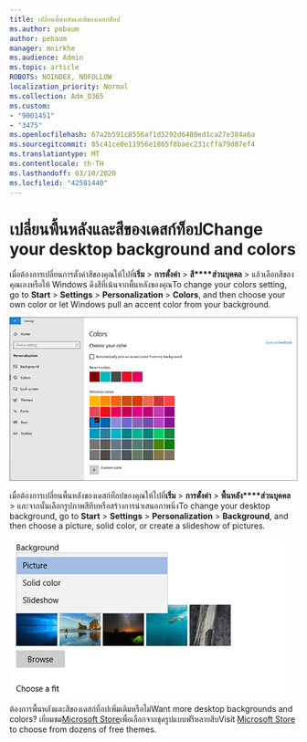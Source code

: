 ```yaml
---
title: เปลี่ยนพื้นหลังและสีของเดสก์ท็อป
ms.author: pebaum
author: pebaum
manager: mnirkhe
ms.audience: Admin
ms.topic: article
ROBOTS: NOINDEX, NOFOLLOW
localization_priority: Normal
ms.collection: Adm_O365
ms.custom:
- "9001451"
- "3475"
ms.openlocfilehash: 67a2b591c8556af1d5292d6480ed1ca27e384a6a
ms.sourcegitcommit: 85c41ce0e11956e1865f8baec231cffa79d87ef4
ms.translationtype: MT
ms.contentlocale: th-TH
ms.lasthandoff: 03/10/2020
ms.locfileid: "42581440"
---
```

# <a name="change-your-desktop-background-and-colors"></a><span data-ttu-id="03307-102">เปลี่ยนพื้นหลังและสีของเดสก์ท็อป</span><span class="sxs-lookup"><span data-stu-id="03307-102">Change your desktop background and colors</span></span>

<span data-ttu-id="03307-103">เมื่อต้องการเปลี่ยนการตั้งค่าสีของคุณให้ไปที่**เริ่ม** > **การตั้งค่า** > **สี\*\*\*\*ส่วนบุคคล** > แล้วเลือกสีของคุณเองหรือให้ Windows ดึงสีที่เน้นจากพื้นหลังของคุณ</span><span class="sxs-lookup"><span data-stu-id="03307-103">To change your colors setting, go to **Start** > **Settings** > **Personalization** > **Colors**, and then choose your own color or let Windows pull an accent color from your background.</span></span>

![ปรับแต่งสีของคุณใน Windows](media/windows-personalization-colors.png)

<span data-ttu-id="03307-105">เมื่อต้องการเปลี่ยนพื้นหลังของเดสก์ท็อปของคุณให้ไปที่**เริ่ม** > **การตั้งค่า** > **พื้นหลัง\*\*\*\*ส่วนบุคคล** > และจากนั้นเลือกรูปภาพสีทึบหรือสร้างการนำเสนอภาพนิ่ง</span><span class="sxs-lookup"><span data-stu-id="03307-105">To change your desktop background, go to **Start** > **Settings** > **Personalization** > **Background**, and then choose a picture, solid color, or create a slideshow of pictures.</span></span> 

![เปลี่ยนพื้นหลังของเดสก์ท็อป Windows ของคุณ](media/windows-desktop-background.png)

<span data-ttu-id="03307-107">ต้องการพื้นหลังและสีของเดสก์ท็อปเพิ่มเติมหรือไม่</span><span class="sxs-lookup"><span data-stu-id="03307-107">Want more desktop backgrounds and colors?</span></span> <span data-ttu-id="03307-108">เยี่ยมชม[Microsoft Store](https://www.microsoft.com/store/collections/windowsthemes)เพื่อเลือกจากชุดรูปแบบฟรีหลายสิบ</span><span class="sxs-lookup"><span data-stu-id="03307-108">Visit [Microsoft Store](https://www.microsoft.com/store/collections/windowsthemes) to choose from dozens of free themes.</span></span>
